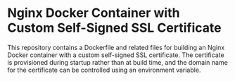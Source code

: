# Nginx Docker Container with Custom Self-Signed SSL Certificate

This repository contains a Dockerfile and related files for building an Nginx Docker container with a custom self-signed SSL certificate. The certificate is provisioned during startup rather than at build time, and the domain name for the certificate can be controlled using an environment variable.

